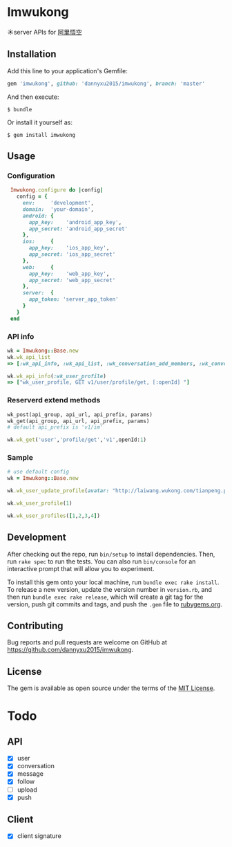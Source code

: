 # Imwukong
:sunny:server APIs for [阿里悟空](https://imwukong.com)

## Installation

Add this line to your application's Gemfile:

```ruby
gem 'imwukong', github: 'dannyxu2015/imwukong', branch: 'master'
```

And then execute:

    $ bundle

Or install it yourself as:

    $ gem install imwukong

## Usage

### Configuration

```ruby
 Imwukong.configure do |config|
   config = {
     env:     'development',
     domain:  'your-domain',
     android: {
       app_key:    'android_app_key',
       app_secret: 'android_app_secret'
     },
     ios:     {
       app_key:    'ios_app_key',
       app_secret: 'ios_app_secret'
     },
     web:     {
       app_key:    'web_app_key',
       app_secret: 'web_app_secret'
     },
     server:  {
       app_token: 'server_app_token'
     }
   }
 end
```

### API info

```ruby
wk = Imwukong::Base.new
wk.wk_api_list
=> [:wk_api_info, :wk_api_list, :wk_conversation_add_members, :wk_conversation_clear, :wk_conversation_create, :wk_conversation_disband, :wk_conversation_info, :wk_conversation_members, :wk_conversation_page_group_infos, :wk_conversation_page_infos, :wk_conversation_profiles, :wk_conversation_query, :wk_conversation_quit, :wk_conversation_quit_silent, :wk_conversation_remove_members, :wk_conversation_role_list, :wk_conversation_set_top, :wk_conversation_unlimit_infos, :wk_conversation_update_ext, :wk_conversation_update_exts, :wk_conversation_update_icon, :wk_conversation_update_member_limit, :wk_conversation_update_notification, :wk_conversation_update_owner, :wk_conversation_update_status, :wk_conversation_update_super, :wk_conversation_update_tag, :wk_conversation_update_title, :wk_conversations_infos, :wk_conversations_newest, :wk_conversations_unread, :wk_message_query, :wk_message_recall, :wk_message_remove, :wk_message_send, :wk_message_set_read, :wk_message_unread_members, :wk_message_update_ext, :wk_message_update_member, :wk_push_to_user, :wk_relation_bi_follow_list, :wk_relation_follow, :wk_relation_follow_by_list, :wk_relation_follow_list, :wk_relation_list, :wk_relation_query, :wk_relation_unfollow, :wk_user_profile, :wk_user_profiles, :wk_user_update_profile, :wk_user_update_tag]

wk.wk_api_info(:wk_user_profile)
=> ["wk_user_profile, GET v1/user/profile/get, [:openId] "] 
```

### Reserverd extend methods

```ruby
wk_post(api_group, api_url, api_prefix, params)
wk_get(api_group, api_url, api_prefix, params)
# default api_prefix is 'v1/im'

wk.wk_get('user','profile/get','v1',openId:1)
```

### Sample

```ruby
# use default config
wk = Imwukong::Base.new

wk.wk_user_update_profile(avatar: "http://laiwang.wukong.com/tianpeng.png", birthday:651337200000,gender: 1, isActive: true, nick: "u1", nickPinyin: "testpinyin", openid: 1, ver: 1)

wk.wk_user_profile(1)

wk.wk_user_profiles([1,2,3,4])
```

## Development

After checking out the repo, run `bin/setup` to install dependencies. Then, run `rake spec` to run the tests. You can also run `bin/console` for an interactive prompt that will allow you to experiment.

To install this gem onto your local machine, run `bundle exec rake install`. To release a new version, update the version number in `version.rb`, and then run `bundle exec rake release`, which will create a git tag for the version, push git commits and tags, and push the `.gem` file to [rubygems.org](https://rubygems.org).

## Contributing

Bug reports and pull requests are welcome on GitHub at https://github.com/dannyxu2015/imwukong.


## License

The gem is available as open source under the terms of the [MIT License](http://opensource.org/licenses/MIT).

# Todo

## API

- [x] user
- [x] conversation
- [x] message
- [x] follow
- [ ] upload
- [x] push

## Client

- [x] client signature






